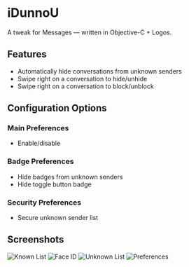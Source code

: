 # iDunnoU
A tweak for Messages — written in Objective-C + Logos.

## Features
* Automatically hide conversations from unknown senders
* Swipe right on a conversation to hide/unhide
* Swipe right on a conversation to block/unblock

## Configuration Options

### Main Preferences
* Enable/disable

### Badge Preferences
* Hide badges from unknown senders
* Hide toggle button badge

### Security Preferences
* Secure unknown sender list

## Screenshots

![Known List](https://user-images.githubusercontent.com/27970288/76992076-92361f80-6942-11ea-9e6d-380be8f5fe46.png)
![Face ID](https://user-images.githubusercontent.com/27970288/76992065-8cd8d500-6942-11ea-87c3-9f0c5f66372b.png)
![Unknown List](https://user-images.githubusercontent.com/27970288/76992083-94987980-6942-11ea-8f57-c11feed3322f.png)
![Preferences](https://user-images.githubusercontent.com/27970288/76987395-fe148a00-693a-11ea-871b-f094e6c36045.png)
